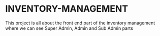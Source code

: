 # INVENTORY-MANAGEMENT
This project is all about the front end part of the inventory management where we can see Super Admin, Admin and Sub Admin parts 

